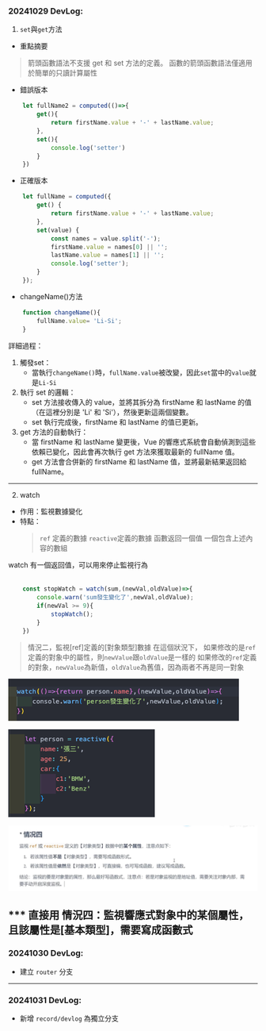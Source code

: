 ### 20241029 DevLog:

1. `set`與`get`方法

- 重點摘要
> 箭頭函數語法不支援 get 和 set 方法的定義。
> 函數的箭頭函數語法僅適用於簡單的只讀計算屬性

- 錯誤版本

```javascript
    let fullName2 = computed(()=>{
        get(){
            return firstName.value + '-' + lastName.value;
        },
        set(){
            console.log('setter')
        }
    })
```

- 正確版本

```javascript
    let fullName = computed({
        get() {
            return firstName.value + '-' + lastName.value;
        },
        set(value) {
            const names = value.split('-');
            firstName.value = names[0] || '';
            lastName.value = names[1] || '';
            console.log('setter');
        }
    });
```

- changeName()方法

```javascript
    function changeName(){
        fullName.value= 'Li-Si';
    }
```

詳細過程：
1. 觸發set：
    - 當執行`changeName()`時，`fullName.value`被改變，因此`set`當中的`value`就是`Li-Si`
2. 執行 set 的邏輯：
    - set 方法接收傳入的 value，並將其拆分為 firstName 和 lastName 的值（在這裡分別是 'Li' 和 'Si'），然後更新這兩個變數。
    - set 執行完成後，firstName 和 lastName 的值已更新。
3. get 方法的自動執行：
    - 當 firstName 和 lastName 變更後，Vue 的響應式系統會自動偵測到這些依賴已變化，因此會再次執行 get 方法來獲取最新的 fullName 值。
    - get 方法會合併新的 firstName 和 lastName 值，並將最新結果返回給 fullName。
  
-------

2. watch

 - 作用：監視數據變化
 - 特點：
    > `ref` 定義的數據
    > `reactive`定義的數據
    > 函數返回一個值
    > 一個包含上述內容的數組

watch 有一個返回值，可以用來停止監視行為
```javascript

    const stopWatch = watch(sum,(newVal,oldValue)=>{
        console.warn('sum發生變化了',newVal,oldValue);
        if(newVal >= 9){
            stopWatch();
        }
    })
```
> 情況二，監視[ref]定義的[對象類型]數據
> 在這個狀況下，
> 如果修改的是`ref`定義的對象中的屬性，則`newValue`跟`oldValue`是一樣的
> 如果修改的`ref`定義的對象，`newValue`為新值，`oldValue`為舊值，因為兩者不再是同一對象

![alt text](image-1.png)

![alt text](image-2.png)

![alt text](image-3.png)

*** 直接用 情況四：監視響應式對象中的某個屬性，且該屬性是[基本類型]，需要寫成函數式
-------

### 20241030 DevLog:

- 建立 `router` 分支

---

### 20241031 DevLog:

 - 新增 `record/devlog` 為獨立分支

